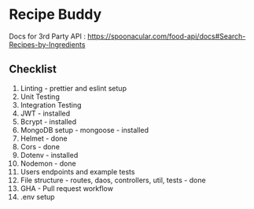 # Recipe Buddy

Docs for 3rd Party API : https://spoonacular.com/food-api/docs#Search-Recipes-by-Ingredients

## Checklist

1. Linting - prettier and eslint setup
2. Unit Testing
3. Integration Testing
4. JWT - installed
5. Bcrypt - installed
6. MongoDB setup - mongoose - installed
7. Helmet - done
8. Cors - done
9. Dotenv - installed
10. Nodemon - done
11. Users endpoints and example tests
12. File structure - routes, daos, controllers, util, tests - done
13. GHA - Pull request workflow
14. .env setup

